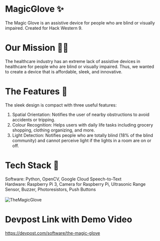 # MagicGlove ✨
The Magic Glove is an assistive device for people who are blind or visually impaired. Created for Hack Western 9.

# Our Mission 🏃‍♂‍
The healthcare industry has an extreme lack of assistive devices in healthcare for people who are blind or visually impaired. Thus, we wanted to create a device that is affordable, sleek, and innovative. 

# The Features 🔮
The sleek design is compact with three useful features:
1)	Spatial Orientation: Notifies the user of nearby obstructions to avoid accidents or tripping.
2)	Colour Recognition: Helps users with daily life tasks including grocery shopping, clothing organizing, and more. 
3)	Light Detection: Notifies people who are totally blind (18% of the blind community) and cannot perceive light if the lights in a room are on or off. 

# Tech Stack 👾
Software: Python, OpenCV, Google Cloud Speech-to-Text <br />
Hardware: Raspberry Pi 3, Camera for Raspberry Pi, Ultrasonic Range Sensor, Buzzer, Photoresistors, Push Buttons
<br />
<br />
![TheMagicGlove](https://user-images.githubusercontent.com/89555654/202881304-e8d2222e-55b7-45c9-9e3e-df5147e0378d.jpg)

# Devpost Link with Demo Video
https://devpost.com/software/the-magic-glove
